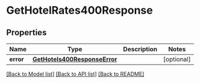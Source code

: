 # GetHotelRates400Response

## Properties
Name | Type | Description | Notes
------------ | ------------- | ------------- | -------------
**error** | [**GetHotels400ResponseError**](GetHotels400ResponseError.md) |  | [optional] 

[[Back to Model list]](../README.md#models) [[Back to API list]](../README.md#api-endpoints) [[Back to README]](../README.md)


